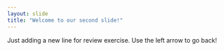 ```yaml
---
layout: slide
title: "Welcome to our second slide!"
---
```

Just adding a new line for review exercise.
Use the left arrow to go back!
